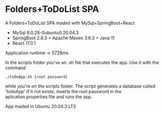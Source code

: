 # Folders+ToDoList SPA
 A Folders+ToDoList SPA maded with MySql+SpringBoot+React

 - MySql 8.0.28-0ubuntu0.20.04.3
 - SpringBoot 2.6.3 + Apache Maven 3.6.3 + Java 11
 - React 17.0.1
 
 Application runtime -> 5728ms
 
 In the scripts folder you've an .sh file that executes the app.
 Use it with the command 
 ```
 ./toDoApp.sh {root password} 
 ```
 while you're on the scripts folder.
 The script generates a database called 'todoApp' if it not exists, inserts the root password in the aplication.properties file and runs the app.

 App maded in Ubuntu 20.04.3 LTS
